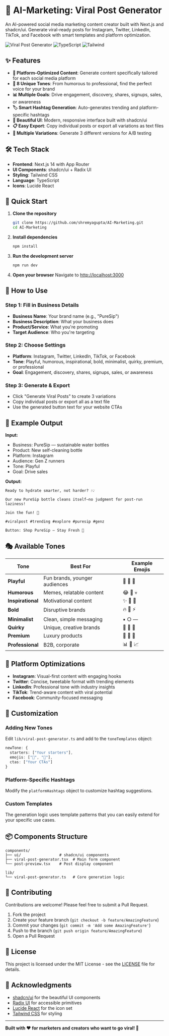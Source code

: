 # 🚀 AI-Marketing: Viral Post Generator

An AI-powered social media marketing content creator built with Next.js and shadcn/ui. Generate viral-ready posts for Instagram, Twitter, LinkedIn, TikTok, and Facebook with smart templates and platform optimization.

![Viral Post Generator](https://img.shields.io/badge/Next.js-14-black?style=for-the-badge&logo=next.js)
![TypeScript](https://img.shields.io/badge/TypeScript-5-blue?style=for-the-badge&logo=typescript)
![Tailwind](https://img.shields.io/badge/Tailwind-3-38bdf8?style=for-the-badge&logo=tailwindcss)

## ✨ Features

- **🎯 Platform-Optimized Content**: Generate content specifically tailored for each social media platform
- **🎨 8 Unique Tones**: From humorous to professional, find the perfect voice for your brand
- **📊 Multiple Goals**: Drive engagement, discovery, shares, signups, sales, or awareness
- **🏷️ Smart Hashtag Generation**: Auto-generates trending and platform-specific hashtags
- **📱 Beautiful UI**: Modern, responsive interface built with shadcn/ui
- **📋 Easy Export**: Copy individual posts or export all variations as text files
- **🔄 Multiple Variations**: Generate 3 different versions for A/B testing

## 🛠️ Tech Stack

- **Frontend**: Next.js 14 with App Router
- **UI Components**: shadcn/ui + Radix UI
- **Styling**: Tailwind CSS
- **Language**: TypeScript
- **Icons**: Lucide React

## 🚀 Quick Start

1. **Clone the repository**
   ```bash
   git clone https://github.com/shremyagupta/AI-Marketing.git
   cd AI-Marketing
   ```

2. **Install dependencies**
   ```bash
   npm install
   ```

3. **Run the development server**
   ```bash
   npm run dev
   ```

4. **Open your browser**
   Navigate to [http://localhost:3000](http://localhost:3000)

## 📝 How to Use

### Step 1: Fill in Business Details
- **Business Name**: Your brand name (e.g., "PureSip")
- **Business Description**: What your business does
- **Product/Service**: What you're promoting
- **Target Audience**: Who you're targeting

### Step 2: Choose Settings
- **Platform**: Instagram, Twitter, LinkedIn, TikTok, or Facebook
- **Tone**: Playful, humorous, inspirational, bold, minimalist, quirky, premium, or professional
- **Goal**: Engagement, discovery, shares, signups, sales, or awareness

### Step 3: Generate & Export
- Click "Generate Viral Posts" to create 3 variations
- Copy individual posts or export all as a text file
- Use the generated button text for your website CTAs

## 🎨 Example Output

**Input:**
- Business: PureSip — sustainable water bottles
- Product: New self-cleaning bottle
- Platform: Instagram
- Audience: Gen Z runners
- Tone: Playful
- Goal: Drive sales

**Output:**
```
Ready to hydrate smarter, not harder? 💧💡 

Our new PureSip bottle cleans itself—no judgment for post-run laziness!

Join the fun! 🌱

#viralpost #trending #explore #puresip #genz

Button: Shop PureSip — Stay Fresh 🚀
```

## 🎭 Available Tones

| Tone | Best For | Example Emojis |
|------|----------|----------------|
| **Playful** | Fun brands, younger audiences | 🎉 🎈 🌈 |
| **Humorous** | Memes, relatable content | 😂 🤣 💀 |
| **Inspirational** | Motivational content | ✨ 💪 🚀 |
| **Bold** | Disruptive brands | 🔥 💯 ⚡ |
| **Minimalist** | Clean, simple messaging | ▪️ ○ — |
| **Quirky** | Unique, creative brands | 🤪 🦄 🎨 |
| **Premium** | Luxury products | 👑 💎 🥂 |
| **Professional** | B2B, corporate | 📊 💼 📈 |

## 📱 Platform Optimizations

- **Instagram**: Visual-first content with engaging hooks
- **Twitter**: Concise, tweetable format with trending elements
- **LinkedIn**: Professional tone with industry insights
- **TikTok**: Trend-aware content with viral potential
- **Facebook**: Community-focused messaging

## 🔧 Customization

### Adding New Tones
Edit `lib/viral-post-generator.ts` and add to the `toneTemplates` object:

```typescript
newTone: {
  starters: ["Your starters"],
  emojis: ["🎯", "💫"],
  ctas: ["Your CTAs"]
}
```

### Platform-Specific Hashtags
Modify the `platformHashtags` object to customize hashtag suggestions.

### Custom Templates
The generation logic uses template patterns that you can easily extend for your specific use cases.

## 📦 Components Structure

```
components/
├── ui/                 # shadcn/ui components
├── viral-post-generator.tsx  # Main form component
└── post-preview.tsx    # Post display component

lib/
└── viral-post-generator.ts   # Core generation logic
```

## 🤝 Contributing

Contributions are welcome! Please feel free to submit a Pull Request.

1. Fork the project
2. Create your feature branch (`git checkout -b feature/AmazingFeature`)
3. Commit your changes (`git commit -m 'Add some AmazingFeature'`)
4. Push to the branch (`git push origin feature/AmazingFeature`)
5. Open a Pull Request

## 📄 License

This project is licensed under the MIT License - see the [LICENSE](LICENSE) file for details.

## 🙏 Acknowledgments

- [shadcn/ui](https://ui.shadcn.com/) for the beautiful UI components
- [Radix UI](https://www.radix-ui.com/) for accessible primitives
- [Lucide React](https://lucide.dev/) for the icon set
- [Tailwind CSS](https://tailwindcss.com/) for styling

---

**Built with ❤️ for marketers and creators who want to go viral! 🚀**
